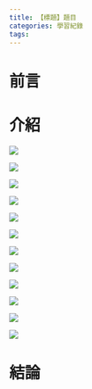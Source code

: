 ```yaml
---
title: 【標題】題目
categories: 學習紀錄
tags:
---
```


<style>
  section.compact {
    font-size: 150%  
  }
  img[alt~="center"] {
    display: block;
    margin: 0 auto;
  }
</style>



# 前言

<!-- more -->

# 介紹


![](https://nijialin.com/images/2021/obs-chat/1.PNG)


![](https://nijialin.com/images/2021/obs-chat/2.PNG)

![](https://nijialin.com/images/2021/obs-chat/0.PNG)

![](https://nijialin.com/images/2021/obs-chat/3.PNG)

![](https://nijialin.com/images/2021/obs-chat/4.PNG)

![](https://nijialin.com/images/2021/obs-chat/5.png)

![](https://nijialin.com/images/2021/obs-chat/6.png)

![](https://nijialin.com/images/2021/obs-chat/7.PNG)


![](https://nijialin.com/images/2021/obs-chat/8.png)

![](https://nijialin.com/images/2021/obs-chat/9.PNG)

![](https://nijialin.com/images/2021/obs-chat/10.PNG)

![](https://nijialin.com/images/2021/obs-chat/11.png)

# 結論
